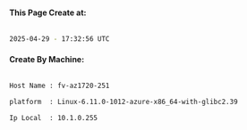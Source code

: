 
   
#### This Page Create at:

```bash

2025-04-29 - 17:32:56 UTC

```

#### Create By Machine:

```bash

Host Name : fv-az1720-251

platform  : Linux-6.11.0-1012-azure-x86_64-with-glibc2.39

Ip Local  : 10.1.0.255

```

